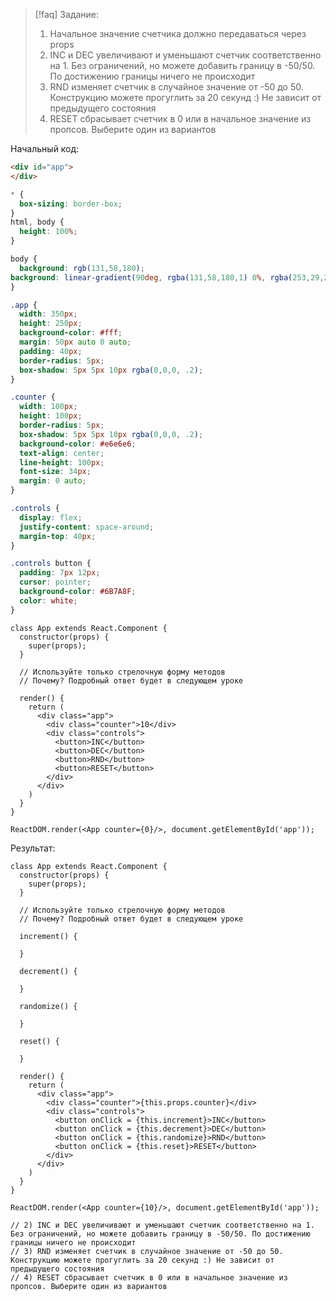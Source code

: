 
>[!faq] Задание:
 > 1) Начальное значение счетчика должно передаваться через props
 > 2) INC и DEC увеличивают и уменьшают счетчик соответственно на 1. Без ограничений, но можете добавить границу в -50/50. По достижению границы ничего не происходит
 > 3) RND изменяет счетчик в случайное значение от -50 до 50. Конструкцию можете прогуглить за 20 секунд :) Не зависит от предыдущего состояния
 > 4) RESET сбрасывает счетчик в 0 или в начальное значение из пропсов. Выберите один из вариантов

Начальный код:

```HTML
<div id="app">
</div>
```

```CSS
* {
  box-sizing: border-box;
}
html, body {
  height: 100%;
}

body {
  background: rgb(131,58,180);
background: linear-gradient(90deg, rgba(131,58,180,1) 0%, rgba(253,29,29,1) 50%, rgba(252,176,69,1) 100%);
}

.app {
  width: 350px;
  height: 250px;
  background-color: #fff;
  margin: 50px auto 0 auto;
  padding: 40px;
  border-radius: 5px;
  box-shadow: 5px 5px 10px rgba(0,0,0, .2);
}

.counter {
  width: 100px;
  height: 100px;
  border-radius: 5px;
  box-shadow: 5px 5px 10px rgba(0,0,0, .2);
  background-color: #e6e6e6;
  text-align: center;
  line-height: 100px;
  font-size: 34px;
  margin: 0 auto;
}

.controls {
  display: flex;
  justify-content: space-around;
  margin-top: 40px;
}

.controls button {
  padding: 7px 12px;
  cursor: pointer;
  background-color: #6B7A8F;
  color: white;
}
```

```JSX
class App extends React.Component {
  constructor(props) {
    super(props);
  }
  
  // Используйте только стрелочную форму методов
  // Почему? Подробный ответ будет в следующем уроке
  
  render() {
    return (
      <div class="app">
        <div class="counter">10</div>
        <div class="controls">
          <button>INC</button>
          <button>DEC</button>
          <button>RND</button>
          <button>RESET</button>
        </div>
      </div>
    )
  }
}

ReactDOM.render(<App counter={0}/>, document.getElementById('app'));

```

Результат:

```JSX
class App extends React.Component {
  constructor(props) {
    super(props);
  }
  
  // Используйте только стрелочную форму методов
  // Почему? Подробный ответ будет в следующем уроке
  
  increment() {
    
  }
  
  decrement() {
    
  }
  
  randomize() {
    
  }
  
  reset() {
    
  }
  
  render() {
    return (
      <div class="app">
        <div class="counter">{this.props.counter}</div>
        <div class="controls">
          <button onClick = {this.increment}>INC</button>
          <button onClick = {this.decrement}>DEC</button>
          <button onClick = {this.randomize}>RND</button>
          <button onClick = {this.reset}>RESET</button>
        </div>
      </div>
    )
  }
}

ReactDOM.render(<App counter={10}/>, document.getElementById('app'));

// 2) INC и DEC увеличивают и уменьшают счетчик соответственно на 1. Без ограничений, но можете добавить границу в -50/50. По достижению границы ничего не происходит
// 3) RND изменяет счетчик в случайное значение от -50 до 50. Конструкцию можете прогуглить за 20 секунд :) Не зависит от предыдущего состояния
// 4) RESET сбрасывает счетчик в 0 или в начальное значение из пропсов. Выберите один из вариантов
```
